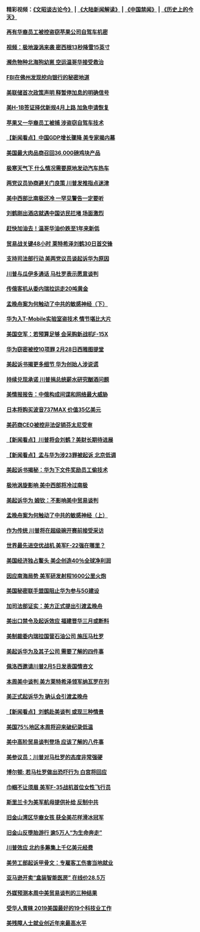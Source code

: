 #### 精彩视频：[《文昭谈古论今》](https://github.com/gfw-breaker/wenzhao) | [《大陆新闻解读》](https://github.com/gfw-breaker/ntdtv-comedy) | [《中国禁闻》](https://github.com/gfw-breaker/ntdtv-news) | [《历史上的今天》](https://github.com/gfw-breaker/today-in-history) 

#### [再有华裔员工被控盗窃苹果公司自驾车机密](../pages/nsc412/n11014629.md?t=01310630) 

#### [视频：极地漩涡来袭 密西根13秒降雪15英寸](../pages/nsc412/n11014064.md?t=01310630) 

#### [濒危物种北海狗幼崽 空运温哥华接受救治](../pages/nsc412/n11014164.md?t=01310630) 

#### [FBI在佛州发现挖向银行的秘密地道](../pages/nsc412/n11013871.md?t=01310630) 

#### [美联储首次政策声明 释暂停加息的明确信号](../pages/nsc412/n11013829.md?t=01310630) 

#### [美H-1B签证择优新规4月上路 加急申请恢复](../pages/nsc412/n11013875.md?t=01310630) 

#### [苹果又一华裔员工被捕 涉盗窃自驾车技术](../pages/nsc412/n11013848.md?t=01310630) 

#### [【新闻看点】中国GDP增长骤降 美专家揭内幕](../pages/nsc412/n11013286.md?t=01310630) 

#### [美国最大肉品商召回36,000磅鸡块产品](../pages/nsc412/n11013738.md?t=01310630) 

#### [极寒天气下 什么情况需要原地发动汽车热车](../pages/nsc412/n11013707.md?t=01310630) 

#### [两党议员协商避关门良策 川普发推指点迷津](../pages/nsc412/n11013570.md?t=01310630) 

#### [美中西部比南极还冷 一罕见警告一定要听](../pages/nsc412/n11013490.md?t=01310630) 

#### [刘鹤刚出酒店就遇中国访民拦堵 场面激烈](../pages/nsc412/n11013477.md?t=01310630) 

#### [赶快加油去！温哥华油价跌至1年来新低](../pages/nsc412/n11013503.md?t=01310630) 

#### [贸易战关键48小时 莱特希泽刘鹤30日首交锋](../pages/nsc412/n11013347.md?t=01310630) 

#### [支持司法部行动 美两党议员谈起诉华为原因](../pages/nsc412/n11013467.md?t=01310630) 

#### [川普与瓜伊多通话 马杜罗表示愿意谈判](../pages/nsc412/n11013353.md?t=01310630) 

#### [传俄客机从委内瑞拉运走20吨黄金](../pages/nsc412/n11013224.md?t=01310630) 

#### [孟晚舟案为何触动了中共的敏感神经（下）](../pages/nsc412/n11008903.md?t=01310630) 

#### [华为入T-Mobile实验室盗技术 情节堪比大片](../pages/nsc412/n11011032.md?t=01310630) 

#### [美国空军：若预算足够 会采购新战机F-15X](../pages/nsc412/n11012483.md?t=01310630) 

#### [华为窃密被控10项罪 2月28日西雅图提堂](../pages/nsc412/n11011664.md?t=01310630) 

#### [美起诉书揭更多细节 华为创始人涉说谎](../pages/nsc412/n11011478.md?t=01310630) 

#### [持续兑现承诺 川普捐总统薪水研究酗酒问题](../pages/nsc412/n11011753.md?t=01310630) 

#### [美情报报告：中俄构成间谍和网络最大威胁](../pages/nsc412/n11011346.md?t=01310630) 

#### [日本将购买波音737MAX 价值35亿美元](../pages/nsc412/n11011238.md?t=01310630) 

#### [美药商CEO被控非法促销芬太尼受审](../pages/nsc412/n11011244.md?t=01310630) 

#### [【新闻看点】川普将会刘鹤？美财长期待进展](../pages/nsc412/n11011103.md?t=01310630) 

#### [【新闻看点】孟与华为涉23罪被起诉 北京低调](../pages/nsc412/n11011100.md?t=01310630) 

#### [美起诉书揭秘：华为下文件奖励员工偷技术](../pages/nsc412/n11010958.md?t=01310630) 

#### [极地涡旋影响 美中西部将冷过南极](../pages/nsc412/n11010961.md?t=01310630) 

#### [美起诉华为  姆钦：不影响美中贸易谈判](../pages/nsc412/n11010980.md?t=01310630) 

#### [孟晚舟案为何触动了中共的敏感神经（上）](../pages/nsc412/n11008466.md?t=01310630) 

#### [作为传统 川普将在超级碗开赛前接受采访](../pages/nsc412/n11010284.md?t=01310630) 

#### [世界最先进空优战机 美军F-22强在哪里？](../pages/nsc412/n11010323.md?t=01310630) 

#### [美国经济独占鳌头 美企创造40％全球净利润](../pages/nsc412/n11010092.md?t=01310630) 

#### [因应南海局势 美军研发射程1600公里火炮](../pages/nsc412/n11010046.md?t=01310630) 

#### [美国秘密联手盟国阻止华为参与5G建设](../pages/nsc412/n11008416.md?t=01310630) 

#### [加司法部证实：美方正式提出引渡孟晚舟](../pages/nsc412/n11009536.md?t=01310630) 

#### [美出口禁令及起诉效应 福建晋华三月或断料](../pages/nsc412/n11009319.md?t=01310630) 

#### [美制裁委内瑞拉国营石油公司 施压马杜罗](../pages/nsc412/n11009006.md?t=01310630) 

#### [美起诉华为及其子公司 需要了解的四件事](../pages/nsc412/n11009051.md?t=01310630) 

#### [佩洛西邀请川普2月5日发表国情咨文](../pages/nsc412/n11008732.md?t=01310630) 

#### [本周美中谈判 美方莱特希泽领军纳瓦罗在列](../pages/nsc412/n11008813.md?t=01310630) 

#### [美正式起诉华为 确认会引渡孟晚舟](../pages/nsc412/n11008885.md?t=01310630) 

#### [【新闻看点】刘鹤赴美谈判 或现三种情景](../pages/nsc412/n11008460.md?t=01310630) 

#### [美国75%地区本周将迎来破纪录低温](../pages/nsc412/n11008515.md?t=01310630) 

#### [美中高阶贸易谈判登场 应该了解的八件事](../pages/nsc412/n11008487.md?t=01310630) 

#### [美参议员：川普对马杜罗的态度非常强硬](../pages/nsc412/n11008349.md?t=01310630) 

#### [博尔顿: 若马杜罗做出恐吓行为 白宫将回应](../pages/nsc412/n11008204.md?t=01310630) 

#### [巾帼不让须眉 美军F-35战机首位女性飞行员](../pages/nsc412/n11007778.md?t=01310630) 

#### [斯里兰卡为美军航母提供补给 反制中共](../pages/nsc412/n11007567.md?t=01310630) 

#### [旧金山湾区华裔女孩 获全美花样滑冰冠军](../pages/nsc412/n11007307.md?t=01310630) 

#### [旧金山反堕胎游行 逾5万人“为生命奔走”](../pages/nsc412/n11007277.md?t=01310630) 

#### [川普效应 北约多筹集上千亿美元经费](../pages/nsc412/n11006307.md?t=01310630) 

#### [美劳工部起诉甲骨文：专雇客工伤害当地就业](../pages/nsc412/n11006396.md?t=01310630) 

#### [亚马逊开卖“盒装智能医房” 在线价28.5万](../pages/nsc412/n11006269.md?t=01310630) 

#### [外媒预测本周中美贸易谈判的三种结果](../pages/nsc412/n11006293.md?t=01310630) 

#### [受华人青睐 2019美国最好的19个科技业工作](../pages/nsc412/n10997843.md?t=01310630) 

#### [美残障人士就业创近年来最高水平](../pages/nsc412/n11006141.md?t=01310630) 

